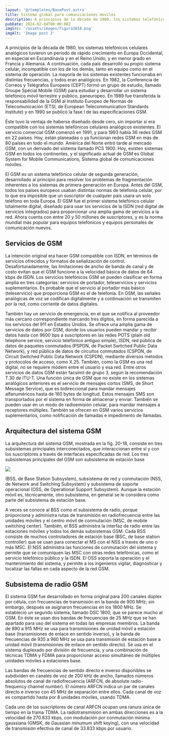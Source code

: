 ```yaml
---
layout: '@/templates/BasePost.astro'
title: Sistema global para comunicaciones moviles
description: A principios de la década de 1980, los sistemas telefónicos celulares analógicos tuvieron un periodo de rápido crecimiento en Europa Occidental, en especial en Escandinavia y en el Reino Unido, y en menor grado en Francia y Alemania. 
pubDate: 2024-02-04T00:00:00Z
imgSrc: '/assets/images/figura2018.png'
imgAlt: 'Image post 3'
---
```


A principios de la década de 1980, los sistemas telefónicos celulares analógicos tuvieron un periodo de rápido crecimiento en Europa Occidental, en especial en Escandinavia y en el Reino Unido, y en menor grado en Francia y Alemania. A continuación, cada país desarrolló su propio sistema celular, incompatible con los de los demás, tanto en equipo como en el sistema de operación. La mayoría de los sistemas existentes funcionaba en distintas frecuencias, y todos eran analógicos. En 1982, la Conferencia de Correos y Telégrafos Europeos (CEPT) formó un grupo de estudio, llamado Groupe Spécial Mobile (GSM) para estudiar y desarrollar un sistema telefónico móvil terrestre y público, paneuropeo. En 1989 fue transferida la responsabilidad de la GSM al Instituto Europeo de Normas de Telecomunicación (ETSI, de European Telecommunication Standards Institute) y en 1990 se publicó la fase I de las especificaciones GSM. 

Éste tuvo la ventaja de haberse diseñado desde cero, sin importar si era compatible con los sistemas telefónicos celulares analógicos existentes. El servicio comercial GSM comenzó en 1991, y para 1993 había 36 redes GSM en 22 países. Hoy, están planeadas o ya funcionan redes GSM en más de 80 países en todo el mundo. América del Norte entró tarde al mercado GSM, con un derivado del sistema llamado PCS 1900. Hoy, existen sistemas GSM en todos los continentes, y el significado actual de GSM es Global System for Mobile Communications, Sistema global de comunicaciones móviles. 

El GSM es un sistema telefónico celular de segunda generación, desarrollado al principio para resolver los problemas de fragmentación inherentes a los sistemas de primera generación en Europa. Antes del GSM, todos los países europeos usaban distintas normas de telefonía celular, por lo que era imposible que un suscriptor de cualquier país usara un solo teléfono en toda Europa. El GSM fue el primer sistema telefónico celular totalmente digital, diseñado para usar los servicios de la ISDN (red digital de servicios integrados) para proporcionar una amplia gama de servicios a la red. Ahora cuenta con entre 20 y 50 millones de suscriptores, y es la norma mundial más popular para equipos telefónicos y equipos personales de comunicación nuevos.

<h2>Servicios de GSM</h2>

 La intención original era hacer GSM compatible con ISDN, en términos de servicios ofrecidos y formatos de señalización de control. Desafortunadamente, las limitaciones de ancho de banda de canal y de costo evitan que el GSM funcione a la velocidad básica de datos de 64 kbps de ISDN. Los servicios telefónicos GSM se pueden clasificar en forma amplia en tres categorías: servicios de portador, teleservicios y servicios suplementarios. Es probable que el servicio al portador más básico (teleservicio) que proporciona GSM es el de telefonía. En GSM, las señales analógicas de voz se codifican digitalmente y a continuación se transmiten por la red, como corriente de datos digitales. 

También hay un servicio de emergencia, en el que se notifica al proveedor más cercano correspondiente marcando tres dígitos, en forma parecida a los servicios del 911 en Estados Unidos. Se ofrece una amplia gama de servicios de datos por GSM, donde los usuarios pueden mandar y recibir datos hasta con 9600 bps a suscriptores en las redes POTS (plain old telephone service, servicio telefónico antiguo simple), ISDN, red pública de datos de paquetes conmutados (PSPDN, de Packet Switched Public Data Network), y red pública de datos de circuitos conmutados (CSPDN, de Circuit Switched Public Data Network (CSPDN), mediante diversos métodos y protocolos de acceso, como X.25. También, como la GSM es una red digital, no se requiere módem entre el usuario y esa red. Entre otros servicios de datos GSM están facsímil de grupo 3, según la recomendación T.30 de ITU-T. Una función única de GSM que no existe en los sistemas analógicos anteriores es el servicio de mensajes cortos (SMS, de Short Message Service), que es bidireccional para mandar mensajes alfanuméricos hasta de 160 bytes de longitud. Estos mensajes SMS son transportados por el sistema en forma de almacenar y enviar. También se pueden usar en un modo de radioemisión celular, para mandar mensajes a receptores múltiples. También se ofrecen en GSM varios servicios suplementarios, como notificación de llamadas e impedimento de llamadas.

<h2>Arquitectura del sistema GSM</h2>

 La arquitectura del sistema GSM, mostrada en la fig. 20-18, consiste en tres subsistemas principales interconectados, que interaccionan entre sí y con los suscriptores a través de interfaces especificadas de red. Los tres subsistemas principales del GSM son subsistema de estación base

<img src="/assets/images/figura2018.png"/>


(BSS, de Base Station Subsystem), subsistema de red y conmutación (NSS, de Network and Switching Subsystem) y subsistema de soporte operacional (OSS, de Operational Support Subsystem). Aunque la estación móvil es, técnicamente, otro subsistema, en general se le considera como parte del subsistema de estación base.

 A veces se conoce al BSS como el subsistema de radio, porque proporciona y administra rutas de transmisión en radiofrecuencia entre las unidades móviles y el centro móvil de conmutación (MSC, de mobile switching center). También, el BSS administra la interfaz de radio entre las estaciones móviles y todos los demás subsistemas GSM. Cada BSS consiste de muchos controladores de estación base (BSC, de base station controller) que se usan para conectar el MS con el NSS a través de uno o más MSC. El NSS administra las funciones de conmutación del sistema y permite que se comuniquen las MSC con otras redes telefónicas, como el servicio telefónico público y la ISDN. El OSS soporta la operación y el mantenimiento del sistema, y permite a los ingenieros vigilar, diagnosticar y localizar las fallas en cada aspecto de la red GSM.

<h2>Subsistema de radio GSM </h2>

El sistema GSM fue desarrollado en forma original para 200 canales dúplex por célula, con frecuencias de transmisión en la banda de 900 MHz; sin embargo, después se asignaron frecuencias en los 1800 MHz. Se estableció un segundo sistema, llamado DSC 1800, que se parece mucho al GSM. En éste se usan dos bandas de frecuencias de 25 MHz que se han apartado para uso del sistema en todas las empresas miembros. La banda de 890 a 915 MHz se usa para transmisiones de unidad móvil a estación base (transmisiones de enlace en sentido inverso), y la banda de frecuencias de 935 a 960 MHz se usa para transmisión de estación base a unidad móvil (transmisiones de enlace en sentido directo). Se usa en el sistema duplexado por división de frecuencia, y una combinación de técnicas TDMA y FDMA para proporcionar acceso simultáneo de múltiples unidades móviles a estaciones base. 

Las bandas de frecuencias de sentido directo e inverso disponibles se subdividen en canales de voz de 200 kHz de ancho, llamados números absolutos de canal de radiofrecuencia (ARFCN, de absolute radio-frequency channel number). El número ARFCN indica un par de canales directo e inverso con 45 MHz de separación entre ellos. Cada canal de voz es compartido hasta por 8 unidades móviles, usando TDMA.

 Cada uno de los suscriptores de canal ARFCN ocupan una ranura única de tiempo en la trama TDMA. La radiotransmisión en ambas direcciones es a la velocidad de 270.833 kbps, con modulación por conmutación mínima gaussiana (GMSK, de Gaussian minumum shift keying), con una velocidad de transmisión efectiva de canal de 33.833 kbps por usuario.
